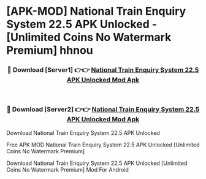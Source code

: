 # [APK-MOD] National Train Enquiry System 22.5 APK Unlocked - [Unlimited Coins No Watermark Premium] hhnou



<div align="center">
<h3>🔴 Download [Server1] 👉👉 <a href="https://momento.my/?title=National_Train_Enquiry_System_22.5_APK_Unlocked">National Train Enquiry System 22.5 APK Unlocked Mod Apk</a></h3><br>

<h3>🔴 Download [Server2] 👉👉 <a href="https://momento.my/?title=National_Train_Enquiry_System_22.5_APK_Unlocked">National Train Enquiry System 22.5 APK Unlocked Mod Apk</a></h3>
</div>



Download National Train Enquiry System 22.5 APK Unlocked 

Free APK MOD National Train Enquiry System 22.5 APK Unlocked [Unlimited Coins No Watermark Premium]

Download National Train Enquiry System 22.5 APK Unlocked [Unlimited Coins No Watermark Premium] Mod For Android
